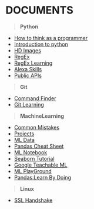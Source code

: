 # DOCUMENTS
> __Python__
  * [How to think as a programmer](https://www.freecodecamp.org/news/how-to-think-like-a-programmer-lessons-in-problem-solving-d1d8bf1de7d2/)
  * [Introduction to python](https://github.com/nikhilvkn/python-wiki/wiki/Python-Introduction)
  * [HD Images](https://unsplash.com/)
  * [RegEx](https://regex101.com/)
  * [RegEx Learning](https://regexone.com/)
  * [Alexa Skills](https://realpython.com/alexa-python-skill/)
  * [Public APIs](https://public-apis.xyz/)
  
>__Git__
  * [Command Finder](https://gitexplorer.com/)
  * [Git Learning](https://learngitbranching.js.org/)
  
>__MachineLearning__
  * [Common Mistakes](https://elitedatascience.com/beginner-mistakes)
  * [Projects](https://elitedatascience.com/machine-learning-projects-for-beginners)
  * [ML Data](https://www.kaggle.com/)
  * [Pandas Cheat Sheet](https://elitedatascience.com/python-cheat-sheet)
  * [ML Notebook](https://github.com/madewithml/lessons/tree/4ad626098aca25db5628fe67895e738d5a5c2c2a)
  * [Seaborn Tutorial](https://elitedatascience.com/python-seaborn-tutorial)
  * [Google Teachable ML](https://teachablemachine.withgoogle.com/)
  * [ML PlayGround](https://ml-playground.com/#)
  * [Pandas:Learn By Doing](https://pandas.pydata.org/pandas-docs/stable/getting_started/10min.html)
  
 >__Linux__
  * [SSL Handshake](https://www.thesslstore.com/blog/explaining-ssl-handshake/)
  
